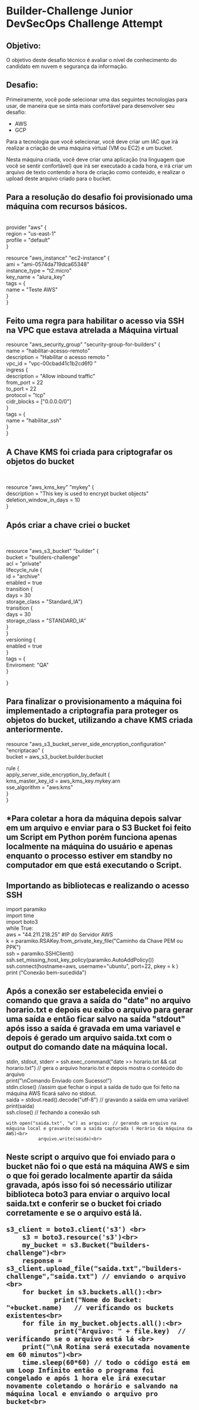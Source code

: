 # Builder-Challenge Junior DevSecOps Challenge Attempt

## **Objetivo**:

O objetivo deste desafio técnico é avaliar o nível de conhecimento do candidato em nuvem e segurança da informação.

## **Desafio**:

Primeiramente, você pode selecionar uma das seguintes tecnologias para usar, de maneira que se sinta mais confortável para desenvolver seu desafio:

- AWS
- GCP

Para a tecnologia que você selecionar, você deve criar um IAC que irá realizar a criação de uma máquina virtual (VM ou EC2) e um bucket.

Nesta máquina criada, você deve criar uma aplicação (na linguagem que você se sentir confortável) que irá ser executado a cada hora, e irá criar um arquivo de texto contendo a hora de criação como conteúdo, e realizar o upload deste arquivo criado para o bucket.




<h2>Para a resolução do desafio foi provisionado uma máquina com recursos básicos.</h2>
<br>
provider "aws" {  <br>
  region = "us-east-1" <br>
  profile = "default" <br>
} <br>

resource "aws_instance" "ec2-instance" { <br>
  ami = "ami-0574da719dca65348" <br>
  instance_type  = "t2.micro" <br>
  key_name = "alura_key" <br>
tags = { <br>
  name = "Teste AWS" <br>
} <br>
} <br>



<h2>Feito uma regra para habilitar o acesso via SSH na VPC que estava atrelada a Máquina virtual</h2> 



resource "aws_security_group" "security-group-for-builders" { <br>
    name = "habilitar-acesso-remoto" <br>
    description = "Habilitar o acesso remoto " <br>
    vpc_id = "vpc-00cbad41c1b2cd6f0 " <br>
    ingress { <br>
        description = "Allow inbound traffic" <br>
        from_port = 22 <br>
        to_port = 22 <br>
        protocol = "tcp" <br>
        cidr_blocks = ["0.0.0.0/0"] <br>
    } <br>
    tags = { <br>
        name = "habilitar_ssh" <br>
    } <br>
} <br>

	
 <h2>A Chave KMS foi criada para criptografar os objetos do bucket</h2> <br>
  
  resource "aws_kms_key" "mykey" { <br>
  description             = "This key is used to encrypt bucket objects" <br>
  deletion_window_in_days = 10 <br>
} <br>

  <h2>Após criar a chave criei o bucket</h2> <br>
  
resource "aws_s3_bucket" "builder" { <br>
        bucket = "builders-challenge" <br>
        acl = "private" <br>
        lifecycle_rule { <br>
	id = "archive" <br>
	enabled = true <br>
	transition { <br>
	days = 30 <br>
	storage_class = "Standard_IA"} <br>
	transition { <br>
	days = 30 <br>
	storage_class = "STANDARD_IA" <br>
	} <br>
} <br>
	versioning { <br>
	enabled = true <br>
	} <br>
	tags = { <br>
	  Enviroment: "QA" <br>
	} <br>

} <br>

<h2>Para finalizar o provisionamento a máquina foi implementado a criptografia para proteger os objetos do bucket, utilizando a chave KMS criada anteriormente.</h2>
resource "aws_s3_bucket_server_side_encryption_configuration" "encriptacao" { <br>
  bucket = aws_s3_bucket.builder.bucket <br>

  rule { <br>
    apply_server_side_encryption_by_default { <br>
      kms_master_key_id = aws_kms_key.mykey.arn <br>
      sse_algorithm     = "aws:kms" <br>
    } <br>
  }

## *Para coletar a hora da máquina depois salvar em um arquivo e enviar para o S3 Bucket foi feito um Script em Python porém funciona apenas localmente na máquina do usuário e apenas enquanto o processo estiver em standby no computador em que está executando o Script. 

<h2> Importando as bibliotecas e realizando o acesso SSH </h2>

import paramiko <br>
import time <br>
import boto3 <br> 
while True: <br>
        aws = "44.211.218.25" #IP do Servidor AWS <br>
        k = paramiko.RSAKey.from_private_key_file("Caminho da Chave PEM ou PPK") <br>
        ssh = paramiko.SSHClient() <br>
        ssh.set_missing_host_key_policy(paramiko.AutoAddPolicy()) <br>
        ssh.connect(hostname=aws, username="ubuntu", port=22, pkey = k ) <br>
        print ("Conexão bem-sucedida") <br>

<h2> Após a conexão ser estabelecida enviei o comando que grava a saída do "date" no arquivo horario.txt e depois eu exibo o arquivo para gerar uma saída e então ficar salvo na saída "stdout" após isso a saída é gravada em uma variavel e depois é gerado um arquivo saida.txt com o output do comando date na máquina local.</h2>
	stdin, stdout, stderr = ssh.exec_command("date >> horario.txt && cat horario.txt") // gera o arquivo horario.txt e depois mostra o conteúdo do arquivo <br>
        print("\nComando Enviado com Sucesso!")<br>
        stdin.close() //assim que fechar o input a saída de tudo que foi feito na máquina AWS ficará salvo no stdout.<br>
        saida = stdout.read().decode("utf-8") // gravando a saída em uma variável<br>
        print(saida)<br>
        ssh.close() // fechando a conexão ssh<br>
        
	with open("saida.txt", "w") as arquivo: // gerando um arquivo na máquina local e gravando com a saída capturada ( Horário da máquina da AWS)<br>
                arquivo.write(saida)<br>
<h2> Neste script o arquivo que foi enviado para o bucket não foi o que está na máquina AWS e sim o que foi gerado localmente apartir da sáida gravada, após isso foi só necessário utilizar biblioteca boto3 para enviar o arquivo local saida.txt e conferir se o bucket foi criado corretamente e se o arquivo está lá.
	
	
	s3_client = boto3.client('s3') <br>
        s3 = boto3.resource('s3')<br>
        my_bucket = s3.Bucket("builders-challenge")<br>
        response = s3_client.upload_file("saida.txt","builders-challenge","saida.txt") // enviando o arquivo <br>
        for bucket in s3.buckets.all():<br>
                print("Nome do Bucket: "+bucket.name)   // verificando os buckets existentes<br>
        for file in my_bucket.objects.all():<br>
                print("Arquivo: " + file.key)  // verificando se o arquivo está lá <br>
        print("\nA Rotina será executada novamente em 60 minutos")<br>
        time.sleep(60*60) // todo o código está em um Loop Infinito então o programa foi congelado e após 1 hora ele irá executar novamente coletando o horário e salvando na máquina local e enviando o arquivo pro bucket<br> 

<br>
	<br>
	<br>
	<br>
	<br>
	
##Tentativa que não deu certo 	
<h2> Tentei cumprir esse desafio utilizando python, shell script e crontab mas sem sucesso devido a um erro que não consegui resolver em tempo ágil, a idéia era apartir de um programa em python acessar a máquina e configurar o crontab para a cada 1 hora,  gravar a saida do comando "date" em um arquivo "horario.txt" depois configurar outra rotina para enviar o arquivo horário.txt através de um shell script que iria se conectar com a API rest da AWS e realizar o upload a cada 1 hora também, deixei abaixo o código fonte do shell script, por algum motivo a execução do shell script não terminava e também não realizava o upload.


file=horario.txt <br>
bucket=builders-challenge <br>
resource="/${bucket}/${file}" <br>
contentType="application/x-compressed-tar" <br>
dateValue=`date -R` <br>
stringToSign="PUT\n\n${contentType}\n${dateValue}\n${resource}" <br>
s3Key="CHAVE PUBLICA AWS" <br>
s3Secret="CHAVE PRIVADA AWS" <br>
signature=`echo -en ${stringToSign} | openssl sha1 -hmac ${s3Secret} -binary | base64` <br>
curl -X PUT -T "${file}" \ <br>
  -H "Host: ${bucket}.s3.amazonaws.com" \ <br>
  -H "Date: ${dateValue}" \ <br>
  -H "Content-Type: ${contentType}" \ <br>
  -H "Authorization: AWS ${s3Key}:${signature}" \ <br>
  https://${bucket}.s3-us-east-2.amazonaws.com/${file} <br>
	
	

	
	


	

  
 
